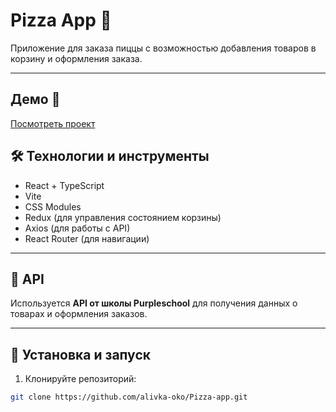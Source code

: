 # Pizza App 🍕  

Приложение для заказа пиццы с возможностью добавления товаров в корзину и оформления заказа.  

---

## Демо 🚀

[Посмотреть проект](https://pizza-app-sepia-two.vercel.app/)

## 🛠 Технологии и инструменты
- React + TypeScript  
- Vite  
- CSS Modules  
- Redux (для управления состоянием корзины)  
- Axios (для работы с API)  
- React Router (для навигации)  

---

## 🔗 API
Используется **API от школы Purpleschool** для получения данных о товарах и оформления заказов.  

---

## 🚀 Установка и запуск
1. Клонируйте репозиторий:  
```bash
git clone https://github.com/alivka-oko/Pizza-app.git
